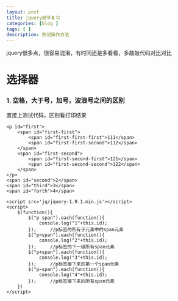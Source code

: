 ```yaml
---
layout: post
title: jquery细节复习
categories: [blog ]
tags: [ ]
description: 熟记操作方法
---
```


jquery很多点，很容易混淆，有时间还是多看看，多敲敲代码对比对比

# 选择器

### 1. 空格，大于号，加号，波浪号之间的区别

直接上测试代码，区别看打印结果

	<p id="first">
		<span id="first-first">
			<span id="first-first-first">111</span>
			<span id="first-first-second">112</span>
		</span>
		<span id="first-second">
			<span id="first-second-first">121</span>
			<span id="first-second-second">122</span>
		</span>
	</p>
	<span id="second">2</span>
	<span id="third">3</span>
	<span id="forth">4</span>

	<script src='jq/jquery-1.9.1.min.js'></script>
	<script>
		$(function(){
			$("p span").each(function(){
				console.log("1"+this.id);
			});		//p标签的所有子元素中的span元素
			$("p>span").each(function(){
				console.log("2"+this.id);
			});		//p标签的下一级所有span元素
			$("p+span").each(function(){
				console.log("3"+this.id);
			});		//p标签接下来的第一个span元素
			$("p~span").each(function(){
				console.log("4"+this.id);
			});		//p标签接下来的所有span元素
		})
	</script>